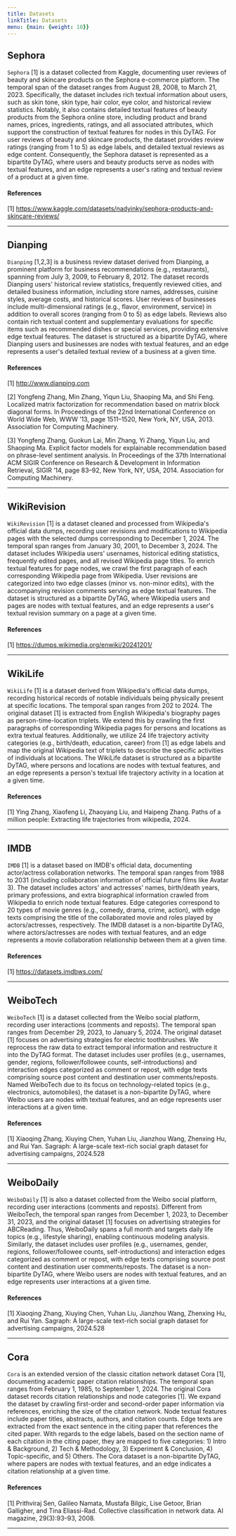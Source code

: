 ```yaml
---
title: Datasets
linkTitle: Datasets
menu: {main: {weight: 10}}
---
```

## Sephora
`Sephora` [1] is a dataset collected from Kaggle, documenting user reviews of beauty and skincare products on the Sephora e-commerce platform. The temporal span of the dataset ranges from August 28, 2008, to March 21, 2023. Specifically, the dataset includes rich textual information about users, such as skin tone, skin type, hair color, eye color, and historical review statistics. 
Notably, it also contains detailed textual features of beauty products from the Sephora online store, including product and brand names, prices, ingredients, ratings, and all associated attributes, which support the construction of textual features for nodes in this DyTAG. For user reviews of beauty and skincare products, the dataset provides review ratings (ranging from 1 to 5) as edge labels, and detailed textual reviews as edge content. Consequently, the Sephora dataset is represented as a bipartite DyTAG, where users and beauty products serve as nodes with textual features, and an edge represents a user's rating and textual review of a product at a given time.

#### References
[1] https://www.kaggle.com/datasets/nadyinky/sephora-products-and-skincare-reviews/

---
## Dianping
`Dianping` [1,2,3] is a business review dataset derived from Dianping, a prominent platform for business recommendations (e.g., restaurants), spanning from July 3, 2009, to February 8, 2012. The dataset records Dianping users' historical review statistics, frequently reviewed cities, and detailed business information, including store names, addresses, cuisine styles, average costs, and historical scores. User reviews of businesses include multi-dimensional ratings (e.g., flavor, environment, service) in addition to overall scores (ranging from 0 to 5) as edge labels. 
Reviews also contain rich textual content and supplementary evaluations for specific items such as recommended dishes or special services, providing extensive edge textual features. The dataset is structured as a bipartite DyTAG, where Dianping users and businesses are nodes with textual features, and an edge represents a user's detailed textual review of a business at a given time.

#### References

[1] http://www.dianping.com

[2] Yongfeng Zhang, Min Zhang, Yiqun Liu, Shaoping Ma, and Shi Feng. Localized matrix factorization for recommendation based on matrix block diagonal forms. In Proceedings of the 22nd International Conference on World Wide Web, WWW ’13, page 1511–1520, New York, NY, USA, 2013. Association for Computing Machinery.

[3] Yongfeng Zhang, Guokun Lai, Min Zhang, Yi Zhang, Yiqun Liu, and Shaoping Ma. Explicit factor models for explainable recommendation based on phrase-level sentiment analysis. In Proceedings of the 37th International ACM SIGIR Conference on Research & Development in Information Retrieval, SIGIR ’14, page 83–92, New York, NY, USA, 2014. Association for Computing Machinery.

---

## WikiRevision
`WikiRevision` [1] is a dataset cleaned and processed from Wikipedia's official data dumps, recording user revisions and modifications to Wikipedia pages with the selected dumps corresponding to December 1, 2024. The temporal span ranges from January 30, 2001, to December 3, 2024. The dataset includes Wikipedia users' usernames, historical editing statistics, frequently edited pages, and all revised Wikipedia page titles. To enrich textual features for page nodes, we crawl the first paragraph of each corresponding Wikipedia page from Wikipedia. User revisions are categorized into two edge classes (minor vs. non-minor edits), with the accompanying revision comments serving as edge textual features. The dataset is structured as a bipartite DyTAG, where Wikipedia users and pages are nodes with textual features, and an edge represents a user's textual revision summary on a page at a given time.

#### References
[1] https://dumps.wikimedia.org/enwiki/20241201/

---

## WikiLife
`WikiLife` [1] is a dataset derived from Wikipedia's official data dumps, recording historical records of notable individuals being physically present at specific locations. The temporal span ranges from 202 to 2024. The original dataset [1] is extracted from English Wikipedia's biography pages as person-time-location triplets. We extend this by crawling the first paragraphs of corresponding Wikipedia pages for persons and locations as extra textual features. Additionally, we utilize 24 life trajectory activity categories (e.g., birth/death, education, career) from [1] as edge labels and map the original Wikipedia text of triplets to describe the specific activities of individuals at locations. The WikiLife dataset is structured as a bipartite DyTAG, where persons and locations are nodes with textual features, and an edge represents a person's textual life trajectory activity in a location at a given time.

#### References
[1] Ying Zhang, Xiaofeng Li, Zhaoyang Liu, and Haipeng Zhang. Paths of a million people: Extracting life trajectories from wikipedia, 2024.

---

## IMDB
`IMDB` [1] is a dataset based on IMDB's official data, documenting actor/actress collaboration networks. The temporal span ranges from 1988 to 2031 (including collaboration information of official future films like Avatar 3). The dataset includes actors' and actresses' names, birth/death years, primary professions, and extra biographical information crawled from Wikipedia to enrich node textual features. Edge categories correspond to 20 types of movie genres (e.g., comedy, drama, crime, action), with edge texts comprising the title of the collaborated movie and roles played by actors/actresses, respectively. The IMDB dataset is a non-bipartite DyTAG, where actors/actresses are nodes with textual features, and an edge represents a movie collaboration relationship between them at a given time.

#### References
[1] https://datasets.imdbws.com/

---

## WeiboTech
`WeiboTech` [1] is a dataset collected from the Weibo social platform, recording user interactions (comments and reposts). The temporal span ranges from December 29, 2023, to January 5, 2024. The original dataset [1] focuses on advertising strategies for electric toothbrushes. We reprocess the raw data to extract temporal information and restructure it into the DyTAG format. The dataset includes user profiles (e.g., usernames, gender, regions, follower/followee counts, self-introductions) and interaction edges categorized as comment or repost, with edge texts comprising source post content and destination user comments/reposts. Named WeiboTech due to its focus on technology-related topics (e.g., electronics, automobiles), the dataset is a non-bipartite DyTAG, where Weibo users are nodes with textual features, and an edge represents user interactions at a given time.

#### References
[1] Xiaoqing Zhang, Xiuying Chen, Yuhan Liu, Jianzhou Wang, Zhenxing Hu, and Rui Yan. Sagraph: A large-scale text-rich social graph dataset for advertising campaigns, 2024.528

---

## WeiboDaily
`WeiboDaily` [1] is also a dataset collected from the Weibo social platform, recording user interactions (comments and reposts). Different from WeiboTech, the temporal span ranges from December 1, 2023, to December 31, 2023, and the original dataset [1] focuses on advertising strategies for ABCReading. Thus, WeiboDaily spans a full month and targets daily life topics (e.g., lifestyle sharing), enabling continuous modeling analysis. Similarly, the dataset includes user profiles (e.g., usernames, gender, regions, follower/followee counts, self-introductions) and interaction edges categorized as comment or repost, with edge texts comprising source post content and destination user comments/reposts. The dataset is a non-bipartite DyTAG, where Weibo users are nodes with textual features, and an edge represents user interactions at a given time.

#### References
[1] Xiaoqing Zhang, Xiuying Chen, Yuhan Liu, Jianzhou Wang, Zhenxing Hu, and Rui Yan. Sagraph: A large-scale text-rich social graph dataset for advertising campaigns, 2024.528

---

## Cora
`Cora` is an extended version of the classic citation network dataset Cora [1], documenting academic paper citation relationships. The temporal span ranges from February 1, 1985, to September 1, 2024. The original Cora dataset records citation relationships and node categories [1]. We expand the dataset by crawling first-order and second-order paper information via references, enriching the size of the citation network. Node textual features include paper titles, abstracts, authors, and citation counts. Edge texts are extracted from the exact sentence in the citing paper that references the cited paper. With regards to the edge labels, based on the section name of each citation in the citing paper, they are mapped to five categories: 1) Intro \& Background, 2) Tech \& Methodology, 3) Experiment \& Conclusion, 4) Topic-specific, and 5) Others. The Cora dataset is a non-bipartite DyTAG, where papers are nodes with textual features, and an edge indicates a citation relationship at a given time.

#### References
[1] Prithviraj Sen, Galileo Namata, Mustafa Bilgic, Lise Getoor, Brian Galligher, and Tina Eliassi-Rad. Collective classification in network data. AI magazine, 29(3):93–93, 2008.

---